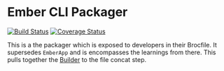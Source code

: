 # Ember CLI Packager

[![Build Status][travis-badge]][travis-badge-url] [![Coverage Status](https://coveralls.io/repos/chadhietala/ember-cli-packager/badge.svg?branch=coveralls)](https://coveralls.io/r/chadhietala/ember-cli-packager?branch=coveralls)

This is a the packager which is exposed to developers in their Brocfile. It supersedes `EmberApp` and is encompasses the learnings from there. This pulls together the [Builder](https://github.com/chadhietala/ember-cli-builder) to the file concat step.

[travis-badge]: https://travis-ci.org/chadhietala/ember-cli-packager.svg?branch=master
[travis-badge-url]: https://travis-ci.org/chadhietala/ember-cli-packager
